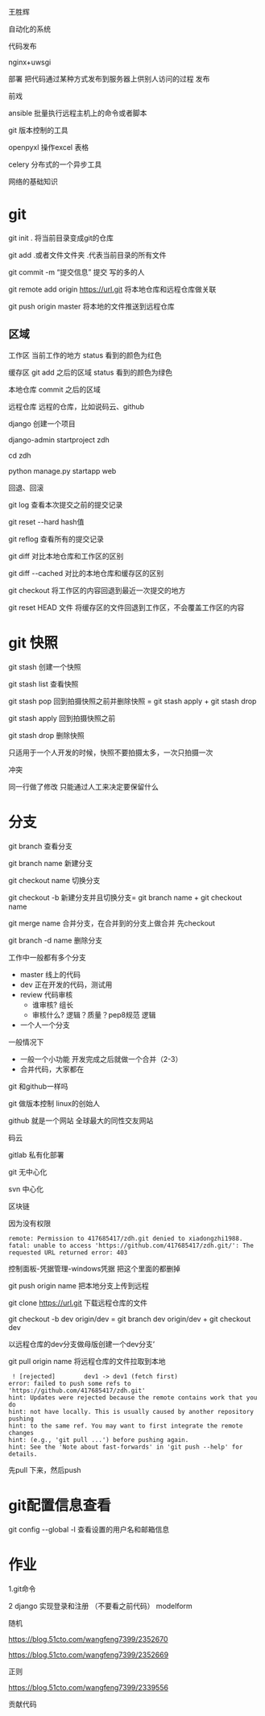 王胜辉

自动化的系统

代码发布

nginx+uwsgi

部署 把代码通过某种方式发布到服务器上供别人访问的过程 发布

前戏

ansible  批量执行远程主机上的命令或者脚本

git 版本控制的工具

openpyxl  操作excel 表格

 celery 分布式的一个异步工具

网络的基础知识



# git

git init . 将当前目录变成git的仓库

git add .或者文件文件夹 .代表当前目录的所有文件

git commit -m “提交信息” 提交  写的多的人

git remote add origin https://url.git 将本地仓库和远程仓库做关联

git push origin master 将本地的文件推送到远程仓库

## 区域

工作区 当前工作的地方 status 看到的颜色为红色

缓存区 git add 之后的区域 status 看到的颜色为绿色

本地仓库 commit 之后的区域

远程仓库 远程的仓库，比如说码云、github

django 创建一个项目

django-admin startproject zdh

cd zdh

python manage.py startapp web

回退、回滚

git log 查看本次提交之前的提交记录

git reset --hard hash值

git reflog 查看所有的提交记录

git diff  对比本地仓库和工作区的区别

git diff --cached 对比的本地仓库和缓存区的区别

git checkout 将工作区的内容回退到最近一次提交的地方

git reset HEAD 文件 将缓存区的文件回退到工作区，不会覆盖工作区的内容



# git 快照

git stash 创建一个快照

git stash list 查看快照

git stash pop 回到拍摄快照之前并删除快照 = git stash apply + git stash drop

git stash apply 回到拍摄快照之前

git stash drop 删除快照

只适用于一个人开发的时候，快照不要拍摄太多，一次只拍摄一次

冲突

同一行做了修改 只能通过人工来决定要保留什么

# 分支

git branch 查看分支

git branch name 新建分支

git  checkout name 切换分支

git checkout -b 新建分支并且切换分支= git branch name + git checkout name

git merge name 合并分支，在合并到的分支上做合并 先checkout

git  branch -d name 删除分支

工作中一般都有多个分支

- master 线上的代码
- dev 正在开发的代码，测试用
- review 代码审核
  - 谁审核?  组长 
  - 审核什么?  逻辑？质量？pep8规范 逻辑
- 一个人一个分支

一般情况下

- 一般一个小功能 开发完成之后就做一个合并（2-3）
- 合并代码，大家都在

git 和github一样吗

git 做版本控制 linux的创始人 

github 就是一个网站 全球最大的同性交友网站

码云

gitlab 私有化部署

git  无中心化

svn 中心化

区块链 

因为没有权限

```SHELL
remote: Permission to 417685417/zdh.git denied to xiadongzhi1988.
fatal: unable to access 'https://github.com/417685417/zdh.git/': The requested URL returned error: 403
```

控制面板-凭据管理-windows凭据 把这个里面的都删掉

git push origin name   把本地分支上传到远程

git clone https://url.git 下载远程仓库的文件

git checkout -b dev origin/dev = git branch dev origin/dev + git checkout dev

以远程仓库的dev分支做母版创建一个dev分支’

git pull origin name 将远程仓库的文件拉取到本地

```SHELL
 ! [rejected]        dev1 -> dev1 (fetch first)
error: failed to push some refs to 'https://github.com/417685417/zdh.git'
hint: Updates were rejected because the remote contains work that you do
hint: not have locally. This is usually caused by another repository pushing
hint: to the same ref. You may want to first integrate the remote changes
hint: (e.g., 'git pull ...') before pushing again.
hint: See the 'Note about fast-forwards' in 'git push --help' for details.
```

先pull 下来，然后push

# git配置信息查看

git config --global -l 查看设置的用户名和邮箱信息



# 作业

1.git命令

2 django 实现登录和注册 （不要看之前代码） modelform

随机

https://blog.51cto.com/wangfeng7399/2352670

https://blog.51cto.com/wangfeng7399/2352669

正则

https://blog.51cto.com/wangfeng7399/2339556

贡献代码
